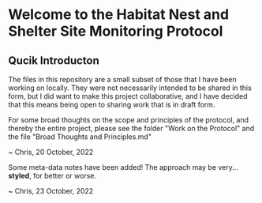 # Welcome to the Habitat Nest and Shelter Site Monitoring Protocol

## Qucik Introducton

The files in this repository are a small subset of those that I have been working on locally. They were not necessarily intended to be shared in this form, but I did want to make this project collaborative, and I have decided that this means being open to sharing work that is in draft form.

For some broad thoughts on the scope and principles of the protocol, and thereby the entire project, please see the folder "Work on the Protocol" and the file "Broad Thoughts and Principles.md"

~ Chris, 20 October, 2022

Some meta-data notes have been added! The approach may be very... **styled**, for better or worse.

~ Chris, 23 October, 2022